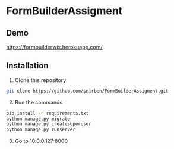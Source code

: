 # FormBuilderAssigment
## Demo
https://formbuilderwix.herokuapp.com/
## Installation
1. Clone this repository

```bash
git clone https://github.com/snirben/FormBuilderAssigment.git
```

2. Run the commands

```bash
pip install -r requirements.txt
python manage.py migrate
python manage.py createsuperuser
python manage.py runserver
```

3. Go to 10.0.0.127:8000
